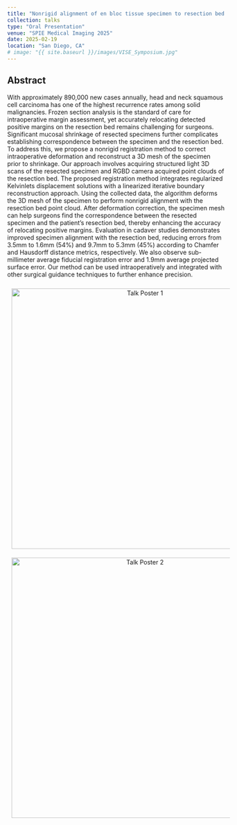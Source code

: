 ```yaml
---
title: "Nonrigid alignment of en bloc tissue specimen to resection bed to enhance correspondence for re-resection guidance"
collection: talks
type: "Oral Presentation"
venue: "SPIE Medical Imaging 2025"
date: 2025-02-19
location: "San Diego, CA"
# image: "{{ site.baseurl }}/images/VISE_Symposium.jpg"
---
```


## Abstract
With approximately 890,000 new cases annually, head and neck squamous cell carcinoma has one of the highest recurrence rates among solid malignancies. Frozen section analysis is the standard of care for intraoperative margin assessment, yet accurately relocating detected positive margins on the resection bed remains challenging for surgeons. Significant mucosal shrinkage of resected specimens further complicates establishing correspondence between the specimen and the resection bed. To address this, we propose a nonrigid registration method to correct intraoperative deformation and reconstruct a 3D mesh of the specimen prior to shrinkage. Our approach involves acquiring structured light 3D scans of the resected specimen and RGBD camera acquired point clouds of the resection bed. The proposed registration method integrates regularized Kelvinlets displacement solutions with a linearized iterative boundary reconstruction approach. Using the collected data, the algorithm deforms the 3D mesh of the specimen to perform nonrigid alignment with the resection bed point cloud. After deformation correction, the specimen mesh can help surgeons find the correspondence between the resected specimen and the patient’s resection bed, thereby enhancing the accuracy of relocating positive margins. Evaluation in cadaver studies demonstrates improved specimen alignment with the resection bed, reducing errors from 3.5mm to 1.6mm (54%) and 9.7mm to 5.3mm (45%) according to Chamfer and Hausdorff distance metrics, respectively. We also observe sub-millimeter average fiducial registration error and 1.9mm average projected surface error. Our method can be used intraoperatively and integrated with other surgical guidance techniques to further enhance precision.

<div style="text-align: center;">
  <img src="{{ site.baseurl }}/images/SPIE_1.jpg" alt="Talk Poster 1" width="600" style="margin: 10px;">
  <img src="{{ site.baseurl }}/images/SPIE_2.jpg" alt="Talk Poster 2" width="600" style="margin: 10px;">
</div>